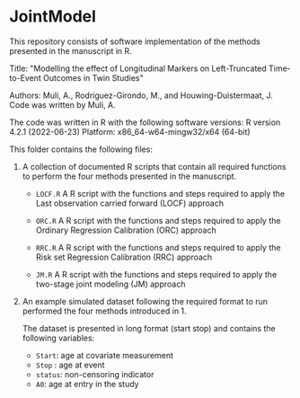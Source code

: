 # JointModel
This repository consists of software implementation of the methods presented in the manuscript in R.

Title: "Modelling the effect of Longitudinal Markers on Left-Truncated Time-to-Event Outcomes in Twin Studies"

Authors: Muli, A., Rodríguez-Girondo, M., and Houwing-Duistermaat, J.
Code was written by Muli, A.


The code was written in R with the following software versions:
R version 4.2.1 (2022-06-23)
Platform: x86_64-w64-mingw32/x64 (64-bit)


This folder contains the following files:

1. A collection of documented R scripts that contain all required functions to perform the four methods presented in the manuscript.

    - `LOCF.R`
    A R script with the functions and steps required to apply the Last observation carried forward (LOCF) approach
    
    -  `ORC.R`
    A R script with the functions and steps required to apply the Ordinary Regression Calibration (ORC) approach

    - `RRC.R`
    A R script with the functions and steps required to apply the Risk set Regression Calibration (RRC) approach
    
    - `JM.R`
    A R script with the functions and steps required to apply the two-stage joint modeling (JM) approach

2. An example simulated dataset following the required format to run performed the four methods introduced in 1. 

   The dataset is presented in long format (start stop) and contains the following variables:
    
   - `Start`: age at covariate measurement
   - `Stop` : age at event
   - `status`: non-censoring indicator
   - `A0`: age at entry in the study



